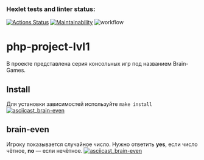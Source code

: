 ### Hexlet tests and linter status:
[![Actions Status](https://github.com/RIP-Peroni/php-project-lvl1/workflows/hexlet-check/badge.svg)](https://github.com/RIP-Peroni/php-project-lvl1/actions)
[![Maintainability](https://api.codeclimate.com/v1/badges/3dc4be9426e8dcf9e704/maintainability)](https://codeclimate.com/github/RIP-Peroni/php-project-lvl1/maintainability)
![workflow](https://github.com/RIP-Peroni/php-project-lvl1/actions/workflows/workflow.yml/badge.svg)


# php-project-lvl1
В проекте представлена серия консольных игр под названием Brain-Games.
## Install
Для установки зависимостей используйте `make install`
[![asciicast_brain-even](https://asciinema.org/a/9Yuqkm6Zp1urjQJDiJG6awNHj.png)](https://asciinema.org/a/9Yuqkm6Zp1urjQJDiJG6awNHj)
## brain-even
 Игроку показывается случайное число. Нужно ответить **yes**, если число чётное, **no** — если нечётное.
[![asciicast_brain-even](https://asciinema.org/a/oZFNHaIVdViAkZeMkCMm4xwlD.png)](https://asciinema.org/a/oZFNHaIVdViAkZeMkCMm4xwlD)